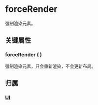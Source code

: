 # forceRender

强制渲染元素。

## 关键属性

### forceRender ( )

强制渲染元素，只会重新渲染，不会更新布局。

## 归属

### [UI](/reference/display/UI.md)
